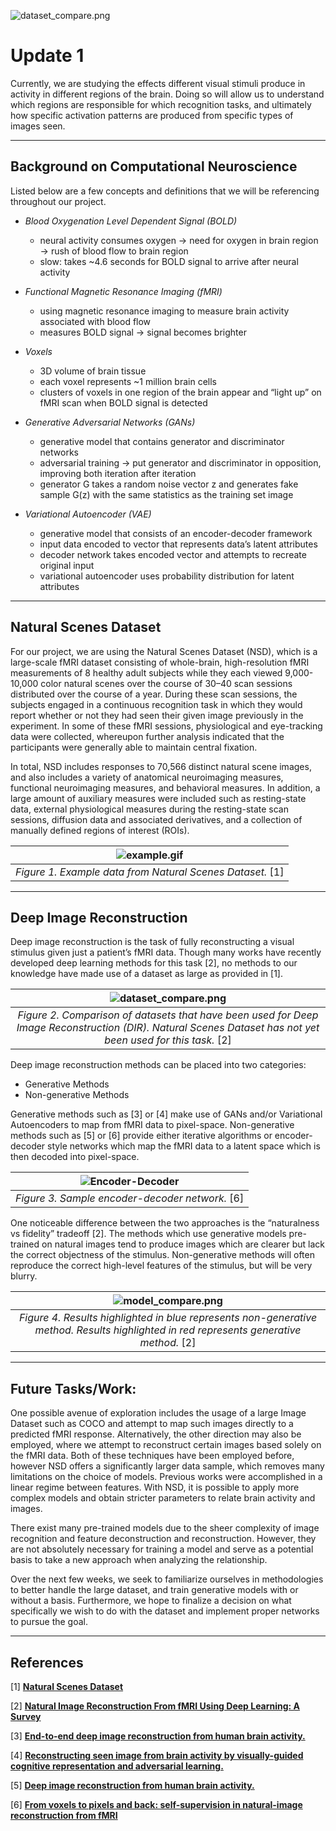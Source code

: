 ![dataset_compare.png](sprague_lab.png)
# Update 1
Currently, we are studying the effects different visual stimuli produce in activity in different regions of the brain. Doing so will allow us to understand which regions are responsible for which recognition tasks, and ultimately how specific activation patterns are produced from specific types of images seen.

******

## Background on Computational Neuroscience
Listed below are a few concepts and definitions that we will be referencing throughout our project.

- *Blood Oxygenation Level Dependent Signal (BOLD)*
  - neural activity consumes oxygen → need for oxygen in brain region → rush of blood flow to brain region
  - slow: takes ~4.6 seconds for BOLD signal to arrive after neural activity

- *Functional Magnetic Resonance Imaging (fMRI)*
  - using magnetic resonance imaging to measure brain activity associated with blood flow
  - measures BOLD signal → signal becomes brighter 

- *Voxels*
  - 3D volume of brain tissue
  - each voxel represents ~1 million brain cells
  - clusters of voxels in one region of the brain appear and “light up” on fMRI scan when BOLD signal is detected

- *Generative Adversarial Networks (GANs)*
  - generative model that contains generator and discriminator networks
  - adversarial training → put generator and discriminator in opposition, improving both iteration after iteration
  - generator G takes a random noise vector z and generates fake sample G(z) with the same statistics as the training set image
- *Variational Autoencoder (VAE)*
  - generative model that consists of an encoder-decoder framework
  - input data encoded to vector that represents data’s latent attributes
  - decoder network takes encoded vector and attempts to recreate original input
  - variational autoencoder uses probability distribution for latent attributes

******

## Natural Scenes Dataset
For our project, we are using the Natural Scenes Dataset (NSD), which is a large-scale fMRI dataset consisting of whole-brain, high-resolution fMRI measurements of 8 healthy adult subjects while they each viewed 9,000-10,000 color natural scenes over the course of 30–40 scan sessions distributed over the course of a year. During these scan sessions, the subjects engaged in a continuous recognition task in which they would report whether or not they had seen their given image previously in the experiment. In some of these fMRI sessions, physiological and eye-tracking data were collected, whereupon further analysis indicated that the participants were generally able to maintain central fixation. 

In total, NSD includes responses to 70,566 distinct natural scene images, and also includes a variety of anatomical neuroimaging measures, functional neuroimaging measures, and behavioral measures. In addition, a large amount of auxiliary measures were included such as resting-state data, external physiological measures during the resting-state scan sessions, diffusion data and associated derivatives, and a collection of manually defined regions of interest (ROIs).

| ![example.gif](T1T2EPI.gif) | 
|:--:| 
| *Figure 1. Example data from Natural Scenes Dataset.* [1]|

******

## Deep Image Reconstruction
Deep image reconstruction is the task of fully reconstructing a visual stimulus given just a patient’s fMRI data. Though many works have recently developed deep learning methods for this task [2], no methods to our knowledge have made use of a dataset as large as provided in [1].

| ![dataset_compare.png](dataset_compare.png)| 
|:--:| 
| *Figure 2. Comparison of datasets that have been used for Deep Image Reconstruction (DIR). Natural Scenes Dataset has not yet been used for this task.* [2]|

Deep image reconstruction methods can be placed into two categories:
- Generative Methods
- Non-generative Methods

Generative methods such as [3] or [4] make use of GANs and/or Variational Autoencoders to map from fMRI data to pixel-space. Non-generative methods such as [5] or [6] provide either iterative algorithms or encoder-decoder style networks which map the fMRI data to a latent space which is then decoded into pixel-space.

| ![Encoder-Decoder](encode_decode.jpg)| 
|:--:| 
| *Figure 3. Sample encoder-decoder network.* [6]|

One noticeable difference between the two approaches is the “naturalness vs fidelity” tradeoff [2]. The methods which use generative models pre-trained on natural images tend to produce images which are clearer but lack the correct objectness of the stimulus. Non-generative methods will often reproduce the correct high-level features of the stimulus, but will be very blurry.

| ![model_compare.png](model_compare.png) | 
|:--:| 
| *Figure 4. Results highlighted in blue represents  non-generative method. Results highlighted in red represents generative method.* [2]|

******

## Future Tasks/Work:
One possible avenue of exploration includes the usage of a large Image Dataset such as COCO and attempt to map such images directly to a predicted fMRI response. Alternatively, the other direction may also be employed, where we attempt to reconstruct certain images based solely on the fMRI data. Both of these techniques have been employed before, however NSD offers a significantly larger data sample, which removes many limitations on the choice of models. Previous works were accomplished in a linear regime between features. With NSD, it is possible to apply more complex models and obtain stricter parameters to relate brain activity and images. 

There exist many pre-trained models due to the sheer complexity of image recognition and feature deconstruction and reconstruction. However, they are not absolutely necessary for training a model and serve as a potential basis to take a new approach when analyzing the relationship.

Over the next few weeks, we seek to familiarize ourselves in  methodologies to better handle the large dataset, and train generative models with or without a basis. Furthermore, we hope to finalize a decision on what specifically we wish to do with the dataset and implement proper networks to pursue the goal.

******

## References
[1]  **[Natural Scenes Dataset](http://naturalscenesdataset.org/)**

[2]  **[Natural Image Reconstruction From fMRI Using Deep Learning: A Survey](https://www.frontiersin.org/articles/10.3389/fnins.2021.795488/full)**

[3] **[End-to-end deep image reconstruction from human brain activity.](https://pubmed.ncbi.nlm.nih.gov/31031613/)**

[4] **[Reconstructing seen image from brain activity by visually-guided cognitive representation and adversarial learning.](https://pubmed.ncbi.nlm.nih.gov/33395572)**

[5] **[Deep image reconstruction from human brain activity.](https://pubmed.ncbi.nlm.nih.gov/33222145)**

[6] **[From voxels to pixels and back: self-supervision in natural-image reconstruction from fMRI](https://proceedings.neurips.cc/paper/2019/hash/7d2be41b1bde6ff8fe45150c37488ebb-Abstract.html)**